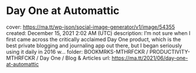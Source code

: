 # Day One at Automattic

cover: https://ma.tt/wp-json/social-image-generator/v1/image/54355
created: December 15, 2021 2:02 AM (UTC)
description: I’m not sure when I first came across the critically acclaimed Day One product, which is the best private blogging and journaling app out there, but I began seriously using it daily in 2016 w…
folder: BOOKMRKS-MTHRFCKR / PRODUCTIVITY-MTHRFCKR / Day One / Blog & Articles
url: https://ma.tt/2021/06/day-one-at-automattic